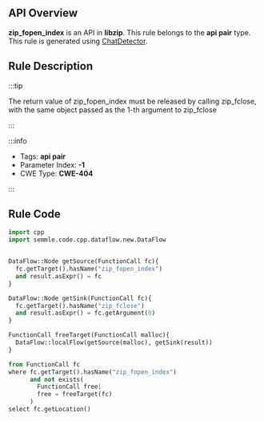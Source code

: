 ---
---


## API Overview
**zip_fopen_index** is an API in **libzip**. This rule belongs to the **api pair** type. This rule is generated using [ChatDetector](../../tools/ChatDetector).
## Rule Description

:::tip

The return value of zip_fopen_index must be released by calling zip_fclose, with the same object passed as the 1-th argument to zip_fclose

:::

:::info

- Tags: **api pair**
- Parameter Index: **-1**
- CWE Type: **CWE-404**

:::

## Rule Code
```python
import cpp
import semmle.code.cpp.dataflow.new.DataFlow


DataFlow::Node getSource(FunctionCall fc){
  fc.getTarget().hasName("zip_fopen_index")
  and result.asExpr() = fc
}

DataFlow::Node getSink(FunctionCall fc){
  fc.getTarget().hasName("zip_fclose")
  and result.asExpr() = fc.getArgument(0)
}

FunctionCall freeTarget(FunctionCall malloc){
  DataFlow::localFlow(getSource(malloc), getSink(result))
}

from FunctionCall fc
where fc.getTarget().hasName("zip_fopen_index")
      and not exists(
        FunctionCall free| 
        free = freeTarget(fc)
      )
select fc.getLocation()

```